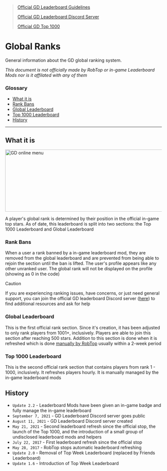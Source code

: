 > [Official GD Leaderboard Guidelines](https://www.robtopgames.com/files/GDLeaderboards.pdf)
> 
> [Official GD Leaderboard Discord Server](https://discord.gg/PwdrGesHC6)
> 
> [Official GD Top 1000](https://www.boomlings.com/database/accounts/getTop1000.php)

# Global Ranks
General information about the GD global ranking system.

*This document is not officially made by RobTop or in-game Leaderboard Mods nor is it affilated with any of them*

<!-- EDITOR'S NOTE: Rank Bans purposefully is linked to what it is to avoid -->
### Glossary
* [What it is](#what-it-is)
* [Rank Bans](#what-it-is)
* [Global Leaderboard](#global-leaderboard)
* [Top 1000 Leaderboard](#top-1000-leaderboard)
* [History](#history)

---

## What it is

<img src="../assets/gd_profile_1919857_rankGlobal.png" alt="GD online menu" width=540px height=200px>

<br>

A player's global rank is determined by their position in the official in-game top stars. As of date, this leaderboard is split into two sections: the Top 1000 Leaderboard and Global Leaderboard

### Rank Bans

When a user a rank banned by a in-game leaderboard mod, they are removed from the global leaderboard and are prevented from being able to rejoin the section until the ban is lifted. The user's profile appears like any other unranked user. The global rank will not be displayed on the profile (showing as 0 in the code)

> [!CAUTION]  
> If you are experiencing ranking issues, have concerns, or just need general support, you can join the official GD leaderboard Discord server ([here](https://discord.gg/PwdrGesHC6)) to find additional resources and ask for help

### Global Leaderboard

This is the first official rank section. Since it's creation, it has been adjusted to only rank players from 1001+, inclusively. Players are able to join this section after reaching 500 stars. Addition to this section is done when it is refreshed which is done <u>manually by RobTop</u> usually within a 2-week period

### Top 1000 Leaderboard

This is the second official rank section that contains players from rank 1 - 1000, inclusively. It refreshes players hourly. It is manually managed by the in-game leaderboard mods

## History
* `Update 2.2` - Leaderboard Mods have been given an in-game badge and fully manage the in-game leaderboard
* `September 7, 2021` - GD Leaderboard Discord server goes public
* `August 11, 2021` - GD Leaderboard Discord server created
* `May 21, 2021` - Second leaderboard refresh since the official stop, the launch of the Top 1000, and the introduction of a small group of undisclosed leaderboard mods and helpers
* `July 22, 2017` - First leaderboard refresh since the official stop
* `May 28, 2017` - RobTop stops automatic leaderboard refreshing
* `Update 2.0` - Removal of Top Week Leaderboard (replaced by Friends Leaderboard)
* `Update 1.6` - Introduction of Top Week Leaderboard